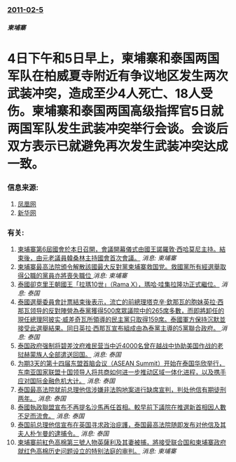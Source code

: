 ### [2011-02-5](/news/2011/02/5/index.md)

##### 柬埔寨
# 4日下午和5日早上，柬埔寨和泰国两国军队在柏威夏寺附近有争议地区发生两次武装冲突，造成至少4人死亡、18人受伤。柬埔寨和泰国两国高级指挥官5日就两国军队发生武装冲突举行会谈。会谈后双方表示已就避免再次发生武装冲突达成一致。




### 信息来源:

1. [凤凰网](http://news.ifeng.com/mil/jsdg/detail_2011_02/06/4569396_0.shtml)
2. [新华网](http://news.xinhuanet.com/world/2011-02/05/c_121052005.htm)

### 有关:

1. [柬埔寨第6屆國會於本日召開，會議開幕儀式由國王諾羅敦·西哈莫尼主持。結束後，由元老議員韓桑林主持國會首次會議。](/zh/news/2018/09/5/柬埔寨第6屆國會於本日召開-會議開幕儀式由國王諾羅敦-西哈莫尼主持-結束後-由元老議員韓桑林主持國會首次會議.md) _消息: 柬埔寨_
2. [柬埔寨最高法院頒令解散該國最大反對黨柬埔寨救国党。救國黨所有經選舉取得公職的黨員亦將喪失職位 ](/zh/news/2017/11/16/柬埔寨最高法院頒令解散該國最大反對黨柬埔寨救国党-救國黨所有經選舉取得公職的黨員亦將喪失職位.md) _消息: 柬埔寨_
3. [泰國卻克里王朝國王「拉瑪10世」（Rama X），瑪哈·哇集拉隆功正式繼位。](/zh/news/2016/12/1/泰國卻克里王朝國王-拉瑪10世-Rama-X-瑪哈-哇集拉隆功正式繼位.md) _消息: 泰国_
4. [ 泰國選舉委員會計票結束後表示，流亡的前總理塔克辛·欽那瓦的胞妹英拉·西那瓦领导的反對陣營為泰黨獲得500席眾議院中的265席多數，而即將卸任的現任總理阿披实·威差奇瓦所領導的民主黨只取得159席。泰國軍方保持沉默並接受此選舉結果。同日英拉·西那瓦宣布組成由為泰黨主導的5黨聯合政府。 ](/zh/news/2011/07/4/泰國選舉委員會計票結束後表示-流亡的前總理塔克辛-欽那瓦的胞妹英拉-西那瓦领导的反對陣營為泰黨獲得500席眾議院中的2.md) _消息: 泰国_
5. [泰国政府强制将碧差汶府难民营当中近4000名曾在越战中协助美国作战的老挝赫蒙族人全部遣送回国。](/zh/news/2009/12/28/泰国政府强制将碧差汶府难民营当中近4000名曾在越战中协助美国作战的老挝赫蒙族人全部遣送回国.md) _消息: 泰国_
6. [为期3天的第十四届东盟首脑会议（ASEAN Summit）开始在泰国华欣举行，东南亚国家联盟十国领导人将共商如何进一步推动区域一体化进程，以及携手应对国际金融危机大计。](/zh/news/2009/02/27/为期3天的第十四届东盟首脑会议-ASEAN-Summit-开始在泰国华欣举行-东南亚国家联盟十国领导人将共商如何进一步推.md) _消息: 泰国_
7. [泰国最高法院就前总理他信涉嫌非法购地案进行缺席宣判，判处他信有期徒刑两年。](/zh/news/2008/10/21/泰国最高法院就前总理他信涉嫌非法购地案进行缺席宣判-判处他信有期徒刑两年.md) _消息: 泰国_
8. [泰國執政聯盟宣布不再提名沙馬再任首相。較早前下議院在推選新首相因人數不足而流會。](/zh/news/2008/09/12/泰國執政聯盟宣布不再提名沙馬再任首相-較早前下議院在推選新首相因人數不足而流會.md) _消息: 泰国_
9. [ 泰国前总理他信宣布在英国寻求政治庇護，泰国最高法院随即发布对他信及其夫人朴乍曼的逮捕令。](/zh/news/2008/08/11/泰国前总理他信宣布在英国寻求政治庇護-泰国最高法院随即发布对他信及其夫人朴乍曼的逮捕令.md) _消息: 泰国_
10. [柬埔寨前紅色高棉第三號人物英薩利及其妻被捕，將接受联合国和柬埔寨政府就红色高棉历史问题设立的特别法庭的审判。](/zh/news/2007/11/12/柬埔寨前紅色高棉第三號人物英薩利及其妻被捕-將接受联合国和柬埔寨政府就红色高棉历史问题设立的特别法庭的审判.md) _消息: 柬埔寨_
